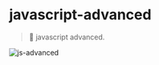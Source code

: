 # javascript-advanced

> 🙌 javascript advanced.

![js-advanced](https://media.wired.com/photos/5b9c274a9c21992d8a957096/master/pass/How%20did%20JavaScript%20Development%20Get%20So%20Complicated.jpg)
